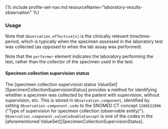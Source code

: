 {% include profile-set-nav.md resourceName="laboratory-results-observation" %}

<script>
// Move Markdown TOC below navigation
var ref = document.querySelector('h4');
var el = document.querySelector('div.markdown-toc');
ref.parentNode.insertBefore(el, ref);
</script>

### Usage

Note that `Observation.effective[x]` is the clinically relevant time/time-period, which is typically when the specimen assessed in the laboratory test was collected (as opposed to when the lab assay was performed).

Note that the `performer` element indicates the laboratory performing the test, rather than the collector of the specimen used in the test.

#### Specimen collection supervision status

The [specimen collection supervision status ValueSet][SpecimenCollectionSupervisionStatus] provides a method for identifying whether a specimen was collected by the patient with supervision, without supervision, etc. This is stored in `Observation.component`, identified by setting `Observation.component.code` to the SNOMED CT concept `1208522006` ("Type of supervision for specimen collection (observable entity)"). `Observation.component.valueCodeableConcept` is one of the codes in the [aforementioned ValueSet][SpecimenCollectionSupervisionStatus].

